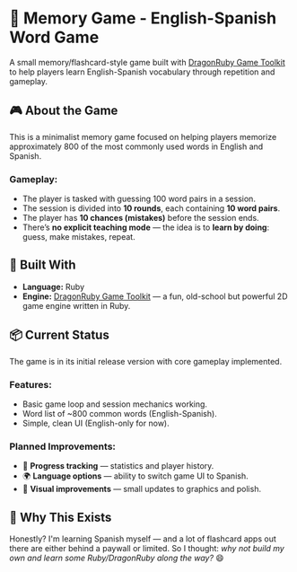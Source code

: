# 🧠 Memory Game - English-Spanish Word Game

A small memory/flashcard-style game built with [DragonRuby Game Toolkit](https://dragonruby.org/) to help players learn English-Spanish vocabulary through repetition and gameplay.

## 🎮 About the Game

This is a minimalist memory game focused on helping players memorize approximately 800 of the most commonly used words in English and Spanish. 

### Gameplay:
- The player is tasked with guessing 100 word pairs in a session.
- The session is divided into **10 rounds**, each containing **10 word pairs**.
- The player has **10 chances (mistakes)** before the session ends.
- There’s **no explicit teaching mode** — the idea is to **learn by doing**: guess, make mistakes, repeat.

## 🧱 Built With

- **Language:** Ruby
- **Engine:** [DragonRuby Game Toolkit](https://dragonruby.org/) — a fun, old-school but powerful 2D game engine written in Ruby.
  
## 📦 Current Status

The game is in its initial release version with core gameplay implemented.

### Features:
- Basic game loop and session mechanics working.
- Word list of ~800 common words (English-Spanish).
- Simple, clean UI (English-only for now).

### Planned Improvements:
- 🧾 **Progress tracking** — statistics and player history.
- 🌍 **Language options** — ability to switch game UI to Spanish.
- 🎨 **Visual improvements** — small updates to graphics and polish.

## 🤔 Why This Exists

Honestly? I'm learning Spanish myself — and a lot of flashcard apps out there are either behind a paywall or limited. So I thought: _why not build my own and learn some Ruby/DragonRuby along the way?_ 😄
